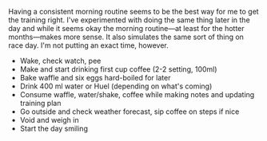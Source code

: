 Having a consistent morning routine seems to be the best way for me to get the training right. I've experimented with doing the same thing later in the day and while it seems okay the morning routine—at least for the hotter months—makes more sense. It also simulates the same sort of thing on race day. I'm not putting an exact time, however.

- Wake, check watch, pee
- Make and start drinking first cup coffee (2-2 setting, 100ml)
- Bake waffle and six eggs hard-boiled for later
- Drink 400 ml water or Huel (depending on what's coming)
- Consume waffle, water/shake, coffee while making notes and updating training plan
- Go outside and check weather forecast, sip coffee on steps if nice
- Void and weigh in
- Start the day smiling